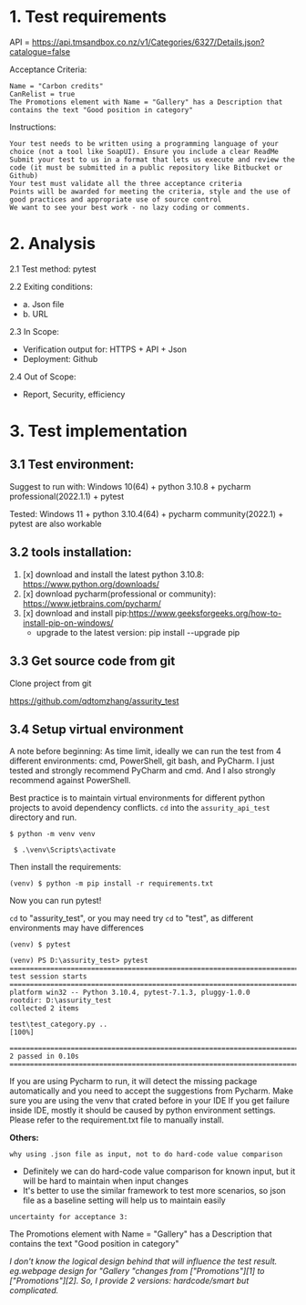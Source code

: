 # 1. Test requirements
API = https://api.tmsandbox.co.nz/v1/Categories/6327/Details.json?catalogue=false

Acceptance Criteria:

    Name = "Carbon credits"
    CanRelist = true
    The Promotions element with Name = "Gallery" has a Description that contains the text "Good position in category"
Instructions:

    Your test needs to be written using a programming language of your choice (not a tool like SoapUI). Ensure you include a clear ReadMe
    Submit your test to us in a format that lets us execute and review the code (it must be submitted in a public repository like Bitbucket or Github)
    Your test must validate all the three acceptance criteria
    Points will be awarded for meeting the criteria, style and the use of good practices and appropriate use of source control
    We want to see your best work - no lazy coding or comments.

# 2.  Analysis

2.1 Test method: pytest

2.2 Exiting conditions:
* a. Json file
* b. URL

2.3 In Scope: 
* Verification output for: HTTPS + API + Json
* Deployment: Github

2.4  Out of Scope:
* Report, Security, efficiency


# 3. Test implementation
## 3.1 Test environment: 
Suggest to run with: Windows 10(64) + python 3.10.8 + pycharm professional(2022.1.1) + pytest

Tested: Windows 11 + python 3.10.4(64) + pycharm community(2022.1) + pytest are also workable
## 3.2 tools installation:
1. [x] download and install the latest python 3.10.8: https://www.python.org/downloads/
2. [x] download pycharm(professional or community): https://www.jetbrains.com/pycharm/
3. [x] download and install pip:https://www.geeksforgeeks.org/how-to-install-pip-on-windows/
   * upgrade to  the latest version: pip install --upgrade pip

## 3.3 Get source code from git
Clone project from git

   https://github.com/qdtomzhang/assurity_test
  
## 3.4  Setup virtual environment

A note before beginning: As time limit, ideally we can run the test from 4 different environments: cmd, PowerShell, git bash, and PyCharm. 
I just tested and strongly recommend PyCharm and cmd. And I also strongly recommend against PowerShell.

Best practice is to maintain virtual environments for different python projects to avoid dependency conflicts. `cd` into the `assurity_api_test` directory and run.

`$ python -m venv venv` 

` $ .\venv\Scripts\activate`

Then install the requirements:

`(venv) $ python -m pip install -r requirements.txt`

Now you can run pytest!

`cd` to "assurity_test", or you may need try `cd` to "test", as different environments may have differences

`(venv) $ pytest`

```(venv) PS E:\pythonProject\assurity_test\test> pytest
(venv) PS D:\assurity_test> pytest
=========================================================================== test session starts ===========================================================================
platform win32 -- Python 3.10.4, pytest-7.1.3, pluggy-1.0.0
rootdir: D:\assurity_test
collected 2 items                                                                                                                                                          

test\test_category.py ..                                                                                                                                             [100%] 

============================================================================ 2 passed in 0.10s ============================================================================ 
```
If you are using Pycharm to run, it will detect the missing package automatically and you need to accept the suggestions from Pycharm.
Make sure you are using the venv that crated before in your IDE
If you get failure inside IDE, mostly it should be caused by python environment settings.
Please refer to the requirement.txt file to manually install. 


**Others:**


`why using .json file as input, not to do hard-code value comparison
`

* Definitely we can do hard-code value comparison for known input, but it will be hard to maintain when input changes 
* It's better to use the similar framework to test more scenarios, so json file as a baseline setting will help us to 
maintain easily


`uncertainty for acceptance 3:`

 The Promotions element with Name = "Gallery" has a Description that contains the text "Good position in category"
 

_I don't know the logical design behind that will influence the test result.
eg.webpage design for "Gallery "changes from ["Promotions"][1] to ["Promotions"][2]. 
So, I provide 2 versions: hardcode/smart but complicated._

